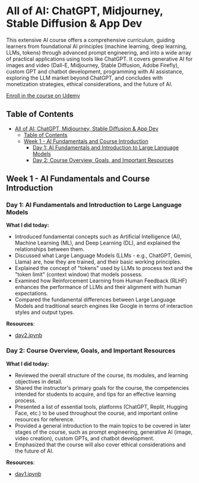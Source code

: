 # All of AI: ChatGPT, Midjourney, Stable Diffusion & App Dev

This extensive AI course offers a comprehensive curriculum, guiding learners from foundational AI principles (machine learning, deep learning, LLMs, tokens) through advanced prompt engineering, and into a wide array of practical applications using tools like ChatGPT. It covers generative AI for images and video (Dall-E, Midjourney, Stable Diffusion, Adobe Firefly), custom GPT and chatbot development, programming with AI assistance, exploring the LLM market beyond ChatGPT, and concludes with monetization strategies, ethical considerations, and the future of AI.

[Enroll in the course on Udemy](https://www.udemy.com/course/all-of-ai-chatgpt-midjourney-stable-diffusion-app-dev/)

## Table of Contents

- [All of AI: ChatGPT, Midjourney, Stable Diffusion \& App Dev](#all-of-ai-chatgpt-midjourney-stable-diffusion--app-dev)
  - [Table of Contents](#table-of-contents)
  - [Week 1 - AI Fundamentals and Course Introduction](#week-1---ai-fundamentals-and-course-introduction)
    - [Day 1: AI Fundamentals and Introduction to Large Language Models](#day-1-ai-fundamentals-and-introduction-to-large-language-models)
    - [Day 2: Course Overview, Goals, and Important Resources](#day-2-course-overview-goals-and-important-resources)

## Week 1 - AI Fundamentals and Course Introduction

### Day 1: AI Fundamentals and Introduction to Large Language Models

**What I did today:**

- Introduced fundamental concepts such as Artificial Intelligence (AI), Machine Learning (ML), and Deep Learning (DL), and explained the relationships between them.
- Discussed what Large Language Models (LLMs - e.g., ChatGPT, Gemini, Llama) are, how they are trained, and their basic working principles.
- Explained the concept of "tokens" used by LLMs to process text and the "token limit" (context window) that models possess.
- Examined how Reinforcement Learning from Human Feedback (RLHF) enhances the performance of LLMs and their alignment with human expectations.
- Compared the fundamental differences between Large Language Models and traditional search engines like Google in terms of interaction styles and output types.

**Resources**:

- [day2.ipynb](./notes/day2.ipynb) 

### Day 2: Course Overview, Goals, and Important Resources

**What I did today:**

- Reviewed the overall structure of the course, its modules, and learning objectives in detail.
- Shared the instructor's primary goals for the course, the competencies intended for students to acquire, and tips for an effective learning process.
- Presented a list of essential tools, platforms (ChatGPT, Replit, Hugging Face, etc.) to be used throughout the course, and important online resources for reference.
- Provided a general introduction to the main topics to be covered in later stages of the course, such as prompt engineering, generative AI (image, video creation), custom GPTs, and chatbot development.
- Emphasized that the course will also cover ethical considerations and the future of AI.

**Resources**:

- [day1.ipynb](./notes/day1.ipynb) 

